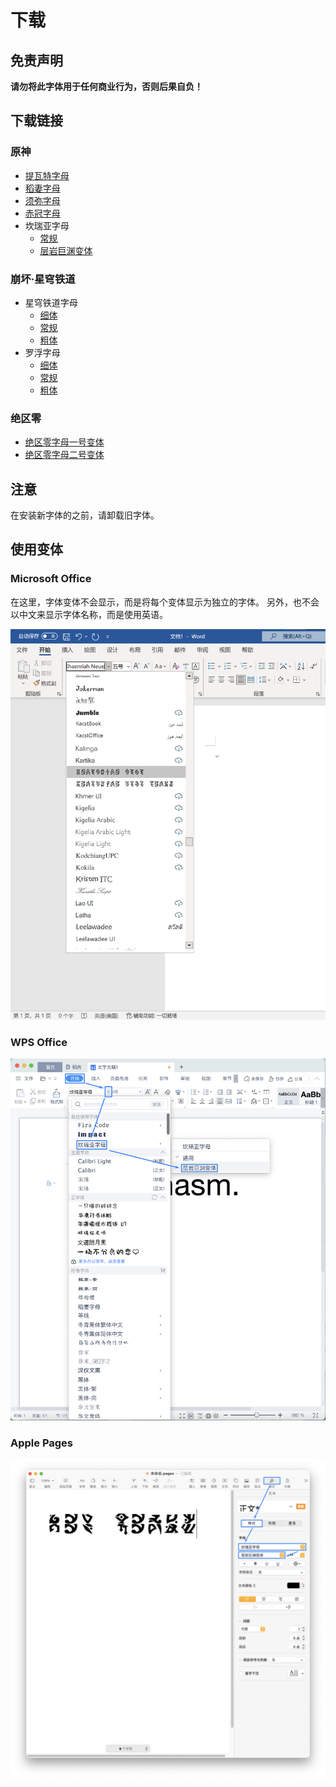 # 下载

## 免责声明

**请勿将此字体用于任何商业行为，否则后果自负！**

## 下载链接

### 原神

- [提瓦特字母](font/genshin-impact/TeyvatNeue-Regular-1.002.otf)
- [稻妻字母](font/genshin-impact/InazumaNeue-Regular-1.000.otf)
- [须弥字母](font/genshin-impact/SumeruNeue-Regular-0.007.otf)
- [赤冠字母](font/genshin-impact/DeshretNeue-Regular-1.002.otf)
- 坎瑞亚字母
  - [常规](font/genshin-impact/KhaenriahNeue-Regular-2.000.otf)
  - [层岩巨渊变体](font/genshin-impact/KhaenriahNeue-Chasm-2.000.otf)

### 崩坏·星穹铁道

- 星穹铁道字母
  - [细体](font/honkai-star-rail/StarRailNeue-Thin-0.101.otf)
  - [常规](font/honkai-star-rail/StarRailNeue-Regular-0.101.otf)
  - [粗体](font/honkai-star-rail/StarRailNeue-Bold-0.101.otf)
- 罗浮字母
  - [细体](font/honkai-star-rail/LuofuNeue-Thin-0.001.otf)
  - [常规](font/honkai-star-rail/LuofuNeue-Regular-0.001.otf)
  - [粗体](font/honkai-star-rail/LuofuNeue-Bold-0.001.otf)

### 绝区零

- [绝区零字母一号变体](font/zenless-zone-zero/ZZZNeue-VariantA-0.003.otf)
- [绝区零字母二号变体](font/zenless-zone-zero/ZZZNeue-VariantB-0.003.otf)

## 注意

在安装新字体的之前，请卸载旧字体。

## 使用变体

### Microsoft Office

在这里，字体变体不会显示，而是将每个变体显示为独立的字体。
另外，也不会以中文来显示字体名称，而是使用英语。

![在 Microsoft Office 中使用变体](font-variant-in-ms-office.png)

### WPS Office

![在 WPS 中使用变体](font-variant-in-wps.png)

### Apple Pages

![在苹果的 Pages 中使用变体](font-variant-in-pages.png)
